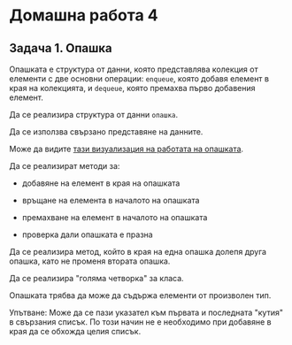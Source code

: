 # Домашна работа 4

## Задача 1. Опашка

Опашката е структура от данни, която представлява колекция от елементи с две основни операции:
`enqueue`, която добавя елемент в края на колекцията, и `dequeue`, която премахва първо 
добавения елемент.

Да се реализира структура от данни `опашка`.

Да се използва свързано представяне на данните.

Може да видите [тази визуализация на работата на опашката](https://www.cs.usfca.edu/~galles/visualization/QueueLL.html).

Да се реализират методи за:

- добавяне на елемент в края на опашката

- връщане на елемента в началото на опашката

- премахване на елемент в началото на опашката

- проверка дали опашката е празна

Да се реализира метод, който в края на една опашка долепя друга опашка, като
не променя втората опашка.

Да се реализира "голяма четворка" за класа.

Опашката трябва да може да съдържа елементи от произволен тип.

Упътване: Може да се пази указател към първата и последната "кутия" в свързания
списък. По този начин не е необходимо при добавяне в края да се обхожда целия списък.